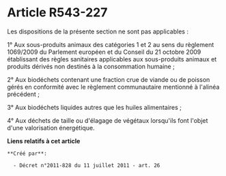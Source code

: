 # Article R543-227

Les dispositions de la présente section ne sont pas applicables :

1° Aux sous-produits animaux des catégories 1 et 2 au sens du règlement 1069/2009 du Parlement européen et du Conseil du 21
octobre 2009 établissant des règles sanitaires applicables aux sous-produits animaux et produits dérivés non destinés à la
consommation humaine ;

2° Aux biodéchets contenant une fraction crue de viande ou de poisson gérés en conformité avec le règlement communautaire
mentionné à l'alinéa précédent ;

3° Aux biodéchets liquides autres que les huiles alimentaires ;

4° Aux déchets de taille ou d'élagage de végétaux lorsqu'ils font l'objet d'une valorisation énergétique.

**Liens relatifs à cet article**

	**Créé par**:

	  - Décret n°2011-828 du 11 juillet 2011 - art. 26
